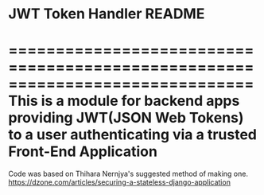 # JWT Token Handler README
==============================================================================
This is a module for backend apps providing JWT(JSON Web Tokens) to a user authenticating via a trusted Front-End Application
===============================================================================

Code was based on Thihara Nernjya's suggested method of making one. 
https://dzone.com/articles/securing-a-stateless-django-application




